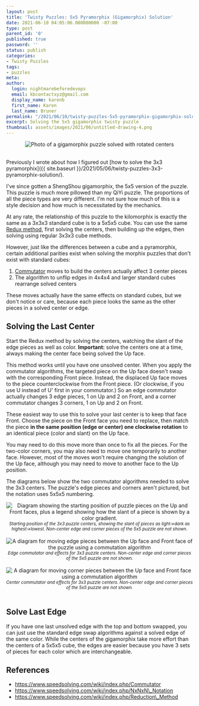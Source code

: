 ```yaml
---
layout: post
title: 'Twisty Puzzles: 5x5 Pyramorphix (Gigamorphix) Solution'
date: 2021-06-10 04:05:06.000000000 -07:00
type: post
parent_id: '0'
published: true
password: ''
status: publish
categories:
- Twisty Puzzles
tags:
- puzzles
meta:
author:
  login: nightmarebeforedevops
  email: kbcontactxyz@gmail.com
  display_name: karenb
  first_name: Karen
  last_name: Bruner
permalink: "/2021/06/10/twisty-puzzles-5x5-pyramorphix-gigamorphix-solution/"
excerpt: Solving the 5x5 gigamorphix twisty puzzle
thumbnail: assets/images/2021/06/untitled-drawing-4.png
---
```


<div align="center">
<img
src="{{ site.baseurl }}/assets/images/2021/06/pxl_20210610_035053193.jpg"
alt="Photo of a gigamorphix puzzle solved with rotated centers">
</div>
<br>

Previously I wrote about how I figured out [how to solve the 3x3 pyramorphix]({{ site.baseurl }}/2021/05/06/twisty-puzzles-3x3-pyramorphix-solution/).


I've since gotten a ShengShou gigamorphix, the 5x5 version of the puzzle. This puzzle is much more pillowed than my QiYi puzzle. The proportions of all the piece types are very different. I'm not sure how much of this is a style decision and how much is necessitated by the mechanics.


At any rate, the relationship of this puzzle to the kilomorphix is exactly the same as a 3x3x3 standard cube is to a 5x5x5 cube. You can use the same [Redux method](https://www.speedsolving.com/wiki/index.php/Reduction_Method), first solving the centers, then building up the edges, then solving using regular 3x3x3 cube methods.


However, just like the differences between a cube and a pyramorphix, certain additional parities exist when solving the morphix puzzles that don't exist with standard cubes:


1. [Commutator](https://www.speedsolving.com/wiki/index.php/Commutator) moves to build the centers actually affect 3 center pieces
2. The algorithm to unflip edges in 4x4x4 and larger standard cubes rearrange solved centers


These moves actually have the same effects on standard cubes, but we don't notice or care, because each piece looks the same as the other pieces in a solved center or edge.


## Solving the Last Center


Start the Redux method by solving the centers, watching the slant of the edge pieces as well as color. **Important:** solve the centers one at a time, always making the center face being solved the Up face.


This method works until you have one unsolved center. When you apply the commutator algorithms, the targeted piece on the Up face doesn't swap with the corresponding Front piece. Instead, the displaced Up face moves to the piece counterclockwise from the Front piece. (Or clockwise, if you use U instead of U' first in your commutator.) So an edge commutator actually changes 3 edge pieces, 1 on Up and 2 on Front, and a corner commutator changes 3 corners, 1 on Up and 2 on Front.


These easiest way to use this to solve your last center is to keep that face Front. Choose the piece on the Front face you need to replace, then match the piece **in the same position (edge or center) one clockwise rotation** to an identical piece (color and slant) on the Up face.


You may need to do this move more than once to fix all the pieces. For the two-color corners, you may also need to move one temporarily to another face. However, most of the moves won't require changing the solution of the Up face, although you may need to move to another face to the Up position.


The diagrams below show the two commutator algorithms needed to solve the 3x3 centers. The puzzle's edge pieces and corners aren't pictured, but the notation uses 5x5x5 numbering.


<div align="center">
<img
src="{{ site.baseurl }}/assets/images/2021/06/untitled-drawing-5.png"
alt="Diagram showing the starting position of puzzle pieces on the Up and Front faces, plus a legend showing how the slant of a piece is shown by a color gradient.">
<br>
<i><small>
Starting position of the 3x3 puzzle centers, showing the slant of pieces as light->dark as highest->lowest. Non-center edge and corner pieces of the 5x5 puzzle are not shown.
</small></i>
</div>
<br>



<div align="center">
<img
src="{{ site.baseurl }}/assets/images/2021/06/untitled-drawing-4.png"
alt="A diagram for moving edge pieces between the Up face and Front face of the puzzle using a commutation algorithm">
<br>
<i><small>
Edge commutator and effects for 3x3 puzzle centers. Non-center edge and corner pieces of the 5x5 puzzle are not shown.
</small></i>
</div>
<br>


<div align="center">
<img
src="{{ site.baseurl }}/assets/images/2021/06/copy-of-untitled-drawing.png"
alt="A diagram for moving corner pieces between the Up face and Front face using a commutation algorithm">
<br>
<i><small>
Center commutator and effects for 3x3 puzzle centers. Non-center edge and corner pieces of the 5x5 puzzle are not shown.
</small></i>
</div>
<br>



## Solve Last Edge


If you have one last unsolved edge with the top and bottom swapped, you can just use the standard edge swap algorithms against a solved edge of the same color. While the centers of the gigamorphix take more effort than the centers of a 5x5x5 cube, the edges are easier because you have 3 sets of pieces for each color which are interchangeable.


## References


* https://www.speedsolving.com/wiki/index.php/Commutator
* https://www.speedsolving.com/wiki/index.php/NxNxN\_Notation
* https://www.speedsolving.com/wiki/index.php/Reduction\_Method


